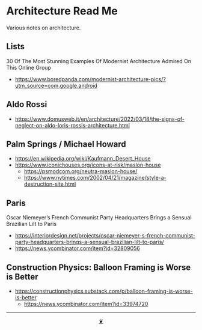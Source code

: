 # Architecture Read Me


Various notes on architecture.

## Lists

30 Of The Most Stunning Examples Of Modernist Architecture Admired On This Online Group
* https://www.boredpanda.com/modernist-architecture-pics/?utm_source=com.google.android

## Aldo Rossi

* https://www.domusweb.it/en/architecture/2022/03/18/the-signs-of-neglect-on-aldo-loris-rossis-architecture.html



## Palm Springs / Michael Howard

* https://en.wikipedia.org/wiki/Kaufmann_Desert_House
* https://www.iconichouses.org/icons-at-risk/maslon-house
  * https://psmodcom.org/neutra-maslon-house/
  * https://www.nytimes.com/2002/04/21/magazine/style-a-destruction-site.html


## Paris

Oscar Niemeyer’s French Communist Party Headquarters Brings a Sensual Brazilian Lilt to Paris
* https://interiordesign.net/projects/oscar-niemeyer-s-french-communist-party-headquarters-brings-a-sensual-brazilian-lilt-to-paris/
* https://news.ycombinator.com/item?id=32809056


## Construction Physics: Balloon Framing is Worse is Better

* https://constructionphysics.substack.com/p/balloon-framing-is-worse-is-better
  * https://news.ycombinator.com/item?id=33974720


***

<center title="Hello! Click me to go up to the top" ><a class=aDingbat href=javascript:window.scrollTo(0,0);> ❦ </a></center>
